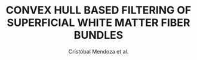 ---
cat: gaia
subcat: architecture
bestof: false
author: Cristóbal Mendoza et al.
title: CONVEX HULL BASED FILTERING OF SUPERFICIAL WHITE MATTER FIBER BUNDLES
journal: IBRO Neuroscience Reports
year: 2023
type: article
url: https -//www.ibroneuroreports.org/article/S2667-2421(23)01672-X/fulltext
doi: 10.1016/j.ibneur.2023.08.1610
---